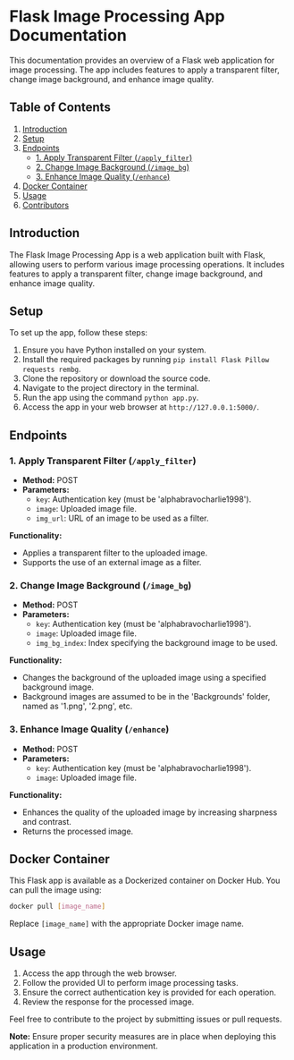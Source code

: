 # Flask Image Processing App Documentation

This documentation provides an overview of a Flask web application for image processing. The app includes features to apply a transparent filter, change image background, and enhance image quality.

## Table of Contents
1. [Introduction](#introduction)
2. [Setup](#setup)
3. [Endpoints](#endpoints)
   - [1. Apply Transparent Filter (`/apply_filter`)](#1-apply-transparent-filter-apply_filter)
   - [2. Change Image Background (`/image_bg`)](#2-change-image-background-image_bg)
   - [3. Enhance Image Quality (`/enhance`)](#3-enhance-image-quality-enhance)
4. [Docker Container](#docker-container)
5. [Usage](#usage)
6. [Contributors](#contributors)

## Introduction

The Flask Image Processing App is a web application built with Flask, allowing users to perform various image processing operations. It includes features to apply a transparent filter, change image background, and enhance image quality.

## Setup

To set up the app, follow these steps:

1. Ensure you have Python installed on your system.
2. Install the required packages by running `pip install Flask Pillow requests rembg`.
3. Clone the repository or download the source code.
4. Navigate to the project directory in the terminal.
5. Run the app using the command `python app.py`.
6. Access the app in your web browser at `http://127.0.0.1:5000/`.

## Endpoints

### 1. Apply Transparent Filter (`/apply_filter`)

- **Method:** POST
- **Parameters:**
  - `key`: Authentication key (must be 'alphabravocharlie1998').
  - `image`: Uploaded image file.
  - `img_url`: URL of an image to be used as a filter.

**Functionality:**
- Applies a transparent filter to the uploaded image.
- Supports the use of an external image as a filter.

### 2. Change Image Background (`/image_bg`)

- **Method:** POST
- **Parameters:**
  - `key`: Authentication key (must be 'alphabravocharlie1998').
  - `image`: Uploaded image file.
  - `img_bg_index`: Index specifying the background image to be used.

**Functionality:**
- Changes the background of the uploaded image using a specified background image.
- Background images are assumed to be in the 'Backgrounds' folder, named as '1.png', '2.png', etc.

### 3. Enhance Image Quality (`/enhance`)

- **Method:** POST
- **Parameters:**
  - `key`: Authentication key (must be 'alphabravocharlie1998').
  - `image`: Uploaded image file.

**Functionality:**
- Enhances the quality of the uploaded image by increasing sharpness and contrast.
- Returns the processed image.

## Docker Container

This Flask app is available as a Dockerized container on Docker Hub. You can pull the image using:

```bash
docker pull [image_name]
```

Replace `[image_name]` with the appropriate Docker image name.

## Usage

1. Access the app through the web browser.
2. Follow the provided UI to perform image processing tasks.
3. Ensure the correct authentication key is provided for each operation.
4. Review the response for the processed image.


Feel free to contribute to the project by submitting issues or pull requests.

**Note:** Ensure proper security measures are in place when deploying this application in a production environment.
